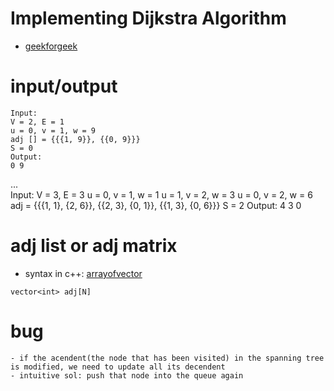 # Implementing Dijkstra Algorithm 
- [geekforgeek](https://practice.geeksforgeeks.org/problems/implementing-dijkstra-set-1-adjacency-matrix/)


# input/output
    Input:
    V = 2, E = 1
    u = 0, v = 1, w = 9
    adj [] = {{{1, 9}}, {{0, 9}}}
    S = 0
    Output:
    0 9
...  
    Input:
    V = 3, E = 3
    u = 0, v = 1, w = 1
    u = 1, v = 2, w = 3
    u = 0, v = 2, w = 6
    adj = {{{1, 1}, {2, 6}}, {{2, 3}, {0, 1}}, {{1, 3}, {0, 6}}}
    S = 2
    Output:
    4 3 0

# adj list or adj matrix
- syntax in c++: [arrayofvector](https://stackoverflow.com/questions/35501439/array-of-vectors-or-vector-of-arrays)
```
vector<int> adj[N]

```

# bug 
    - if the acendent(the node that has been visited) in the spanning tree is modified, we need to update all its decendent
    - intuitive sol: push that node into the queue again
